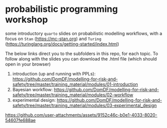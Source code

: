 # probabilistic programming workshop

some introductory `quarto` slides on probabilistic modelling workflows, with a focus on `Stan` (https://mc-stan.org) and `Turing` (https://turinglang.org/docs/getting-started/index.html)

The below links direct you to the subfolders in this repo, for each topic.
To follow along with the slides you can download the .html file (which should open in your browser)

 1. introduction (up and running with PPLs): 
    https://github.com/DomDF/modelling-for-risk-and-safety/tree/master/training_material/modules/01-introduction
 2. Bayesian workflow: 
    https://github.com/DomDF/modelling-for-risk-and-safety/tree/master/training_material/modules/02-workflow
 3. experimental design: 
    https://github.com/DomDF/modelling-for-risk-and-safety/tree/master/training_material/modules/03-experimental_design


https://github.com/user-attachments/assets/9152c46c-b0e1-4033-8020-54607fe688ae

